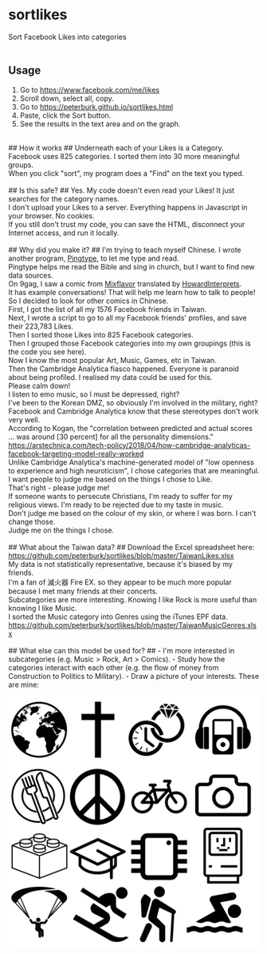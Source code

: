 # sortlikes
Sort Facebook Likes into categories<br/>
<br/>
## Usage ##
1. Go to <a href="https://www.facebook.com/me/likes" target=_blank>https://www.facebook.com/me/likes</a><br/>
2. Scroll down, select all, copy. <br/>
3. Go to <a href="https://peterburk.github.io/sortlikes.html" target=_blank>https://peterburk.github.io/sortlikes.html</a><br/>
4. Paste, click the Sort button. <br/>
5. See the results in the text area and on the graph. <br/>
<br/>
## How it works ##
Underneath each of your Likes is a Category. <br/>
Facebook uses 825 categories. I sorted them into 30 more meaningful groups. <br/>
When you click "sort", my program does a "Find" on the text you typed. <br/>
<br/>
## Is this safe? ##
Yes. My code doesn't even read your Likes! It just searches for the category names. <br/>
I don't upload your Likes to a server. Everything happens in Javascript in your browser. No cookies. <br/>
If you still don't trust my code, you can save the HTML, disconnect your Internet access, and run it locally. <br/>
<br/>
## Why did you make it? ##
I'm trying to teach myself Chinese. I wrote another program, <a href="https://pingtype.github.io" target=_blank>Pingtype</a>, to let me type and read. <br/>
Pingtype helps me read the Bible and sing in church, but I want to find new data sources. <br/>
On 9gag, I saw a comic from <a href="http://blog.mixflavor.com" target=_blank>Mixflavor</a> translated by <a href="https://www.facebook.com/Howardinterprets/" target=_blank>HowardInterprets</a>. <br/>
It has example conversations! That will help me learn how to talk to people! So I decided to look for other comics in Chinese. <br/>
First, I got the list of all my 1576 Facebook friends in Taiwan. <br/>
Next, I wrote a script to go to all my Facebook friends' profiles, and save their 223,783 Likes. <br/>
Then I sorted those Likes into 825 Facebook categories. <br/>
Then I grouped those Facebook categories into my own groupings (this is the code you see here). <br/>
Now I know the most popular Art, Music, Games, etc in Taiwan. <br/>
Then the Cambridge Analytica fiasco happened. Everyone is paranoid about being profiled. I realised my data could be used for this. <br/>
Please calm down! <br/>
I listen to emo music, so I must be depressed, right? <br/>
I've been to the Korean DMZ, so obviously I'm involved in the military, right?<br/>
Facebook and Cambridge Analytica know that these stereotypes don't work very well. <br/>
According to Kogan, the "correlation between predicted and actual scores ... was around [30 percent] for all the personality dimensions."<br/>
<a href="https://arstechnica.com/tech-policy/2018/04/how-cambridge-analyticas-facebook-targeting-model-really-worked" target=_blank>https://arstechnica.com/tech-policy/2018/04/how-cambridge-analyticas-facebook-targeting-model-really-worked</a><br/>
Unlike Cambridge Analytica's machine-generated model of "low openness to experience and high neuroticism", I chose categories that are meaningful. <br/>
I want people to judge me based on the things I chose to Like. <br/>
That's right - please judge me!<br/>
If someone wants to persecute Christians, I'm ready to suffer for my religious views. I'm ready to be rejected due to my taste in music. <br/>
Don't judge me based on the colour of my skin, or where I was born. I can't change those. <br/>
Judge me on the things I chose. <br/>
<br/>
## What about the Taiwan data? ##
Download the Excel spreadsheet here:<br/>
<a href="https://github.com/peterburk/sortlikes/blob/master/TaiwanLikes.xlsx" target=_blank>https://github.com/peterburk/sortlikes/blob/master/TaiwanLikes.xlsx</a><br/>
My data is not statistically representative, because it's biased by my friends. <br/>
I'm a fan of 滅火器 Fire EX. so they appear to be much more popular because I met many friends at their concerts. <br/>
Subcategories are more interesting. Knowing I like Rock is more useful than knowing I like Music. <br/>
I sorted the Music category into Genres using the iTunes EPF data. <br/>
<a href="https://github.com/peterburk/sortlikes/blob/master/TaiwanMusicGenres.xlsx" target=_blank>https://github.com/peterburk/sortlikes/blob/master/TaiwanMusicGenres.xlsx</a><br/>
<br/>
## What else can this model be used for? ##
- I'm more interested in subcategories (e.g. Music > Rock, Art > Comics). 
- Study how the categories interact with each other (e.g. the flow of money from Construction to Politics to Military). 
- Draw a picture of your interests. These are mine:

![Interests](https://raw.githubusercontent.com/peterburk/sortlikes/master/Interests.jpg "Interests")
<br/>
